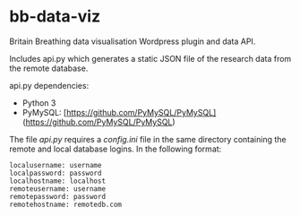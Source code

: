 # bb-data-viz

Britain Breathing data visualisation Wordpress plugin and data API.

Includes api.py which generates a static JSON file of the research data from the remote database.

api.py dependencies:

* Python 3
* PyMySQL: [https://github.com/PyMySQL/PyMySQL] (https://github.com/PyMySQL/PyMySQL)

The file *api.py* requires a *config.ini* file in the same directory containing the remote and local database logins. In the following format:

<pre>
<code>localusername: username  
localpassword: password  
localhostname: localhost  
remoteusername: username  
remotepassword: password  
remotehostname: remotedb.com</code>
</pre>